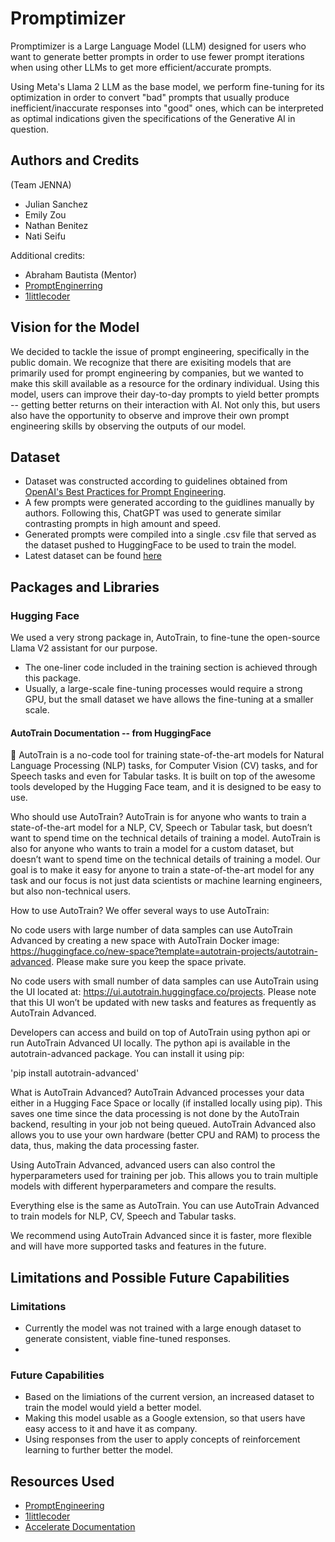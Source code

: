 # Promptimizer
Promptimizer is a Large Language Model (LLM) designed for users who want to generate better prompts in order to use fewer prompt iterations when using other LLMs to get more efficient/accurate prompts.

Using Meta's Llama 2 LLM as the base model, we perform fine-tuning for its optimization in order to convert "bad" prompts that usually produce inefficient/inaccurate responses into "good" ones, which can be interpreted as optimal indications given the specifications of the Generative AI in question.

## Authors and Credits
(Team JENNA)
- Julian Sanchez
- Emily Zou
- Nathan Benitez
- Nati Seifu

Additional credits:
- Abraham Bautista (Mentor)
- [PromptEnginerring](https://youtu.be/LslC2nKEEGU)
- [1littlecoder](https://youtu.be/eeM6V5aPjhk)
## Vision for the Model
We decided to tackle the issue of prompt engineering, specifically in the public domain. We recognize that there are exisiting models that are primarily used for prompt engineering by companies, but we wanted to make this skill available as a resource for the ordinary individual. Using this model, users can improve their day-to-day prompts to yield better prompts -- getting better returns on their interaction with AI. Not only this, but users also have the opportunity to observe and improve their own prompt engineering skills by observing the outputs of our model.
## Dataset
- Dataset was constructed according to guidelines obtained from [OpenAI's Best Practices for Prompt Engineering](https://help.openai.com/en/articles/6654000-best-practices-for-prompt-engineering-with-openai-api).
- A few prompts were generated according to the guidlines manually by authors. Following this, ChatGPT was used to generate similar contrasting prompts in high amount and speed.
- Generated prompts were compiled into a single .csv file that served as the dataset pushed to HuggingFace to be used to train the model.
- Latest dataset can be found [here](https://huggingface.co/datasets/NateBenz/formatted_prompts) 
## Packages and Libraries
### Hugging Face
We used a very strong package in, AutoTrain, to fine-tune the open-source Llama V2 assistant for our purpose.
 - The one-liner code included in the training section is achieved through this package.
 - Usually, a large-scale fine-tuning processes would require a strong GPU, but the small dataset we have allows the fine-tuning at a smaller scale.

#### AutoTrain Documentation -- from HuggingFace
🤗 AutoTrain is a no-code tool for training state-of-the-art models for Natural Language Processing (NLP) tasks, for Computer Vision (CV) tasks, and for Speech tasks and even for Tabular tasks. It is built on top of the awesome tools developed by the Hugging Face team, and it is designed to be easy to use.

Who should use AutoTrain?
AutoTrain is for anyone who wants to train a state-of-the-art model for a NLP, CV, Speech or Tabular task, but doesn’t want to spend time on the technical details of training a model. AutoTrain is also for anyone who wants to train a model for a custom dataset, but doesn’t want to spend time on the technical details of training a model. Our goal is to make it easy for anyone to train a state-of-the-art model for any task and our focus is not just data scientists or machine learning engineers, but also non-technical users.

How to use AutoTrain?
We offer several ways to use AutoTrain:

No code users with large number of data samples can use AutoTrain Advanced by creating a new space with AutoTrain Docker image: https://huggingface.co/new-space?template=autotrain-projects/autotrain-advanced. Please make sure you keep the space private.

No code users with small number of data samples can use AutoTrain using the UI located at: https://ui.autotrain.huggingface.co/projects. Please note that this UI won’t be updated with new tasks and features as frequently as AutoTrain Advanced.

Developers can access and build on top of AutoTrain using python api or run AutoTrain Advanced UI locally. The python api is available in the autotrain-advanced package. You can install it using pip:

'pip install autotrain-advanced'

What is AutoTrain Advanced?
AutoTrain Advanced processes your data either in a Hugging Face Space or locally (if installed locally using pip). This saves one time since the data processing is not done by the AutoTrain backend, resulting in your job not being queued. AutoTrain Advanced also allows you to use your own hardware (better CPU and RAM) to process the data, thus, making the data processing faster.

Using AutoTrain Advanced, advanced users can also control the hyperparameters used for training per job. This allows you to train multiple models with different hyperparameters and compare the results.

Everything else is the same as AutoTrain. You can use AutoTrain Advanced to train models for NLP, CV, Speech and Tabular tasks.

We recommend using AutoTrain Advanced since it is faster, more flexible and will have more supported tasks and features in the future.

## Limitations and Possible Future Capabilities
### Limitations
- Currently the model was not trained with a large enough dataset to generate consistent, viable fine-tuned responses.
- 

### Future Capabilities
- Based on the limiations of the current version, an increased dataset to train the model would yield a better model.
- Making this model usable as a Google extension, so that users have easy access to it and have it as company.
- Using responses from the user to apply concepts of reinforcement learning to further better the model.



## Resources Used
- [PromptEngineering](https://youtu.be/LslC2nKEEGU)
- [1littlecoder](https://youtu.be/eeM6V5aPjhk)
- [Accelerate Documentation](https://huggingface.co/docs/accelerate/index)
